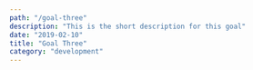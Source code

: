 ```yaml
---
path: "/goal-three"
description: "This is the short description for this goal"
date: "2019-02-10"
title: "Goal Three"
category: "development"
---
```

